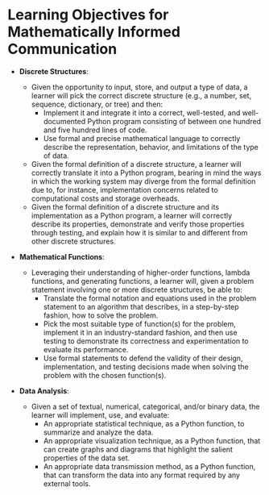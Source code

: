 # Learning Objectives for Mathematically Informed Communication

- **Discrete Structures**:
  - Given the opportunity to input, store, and output a type of data, a
    learner will pick the correct discrete structure (e.g., a number, set,
    sequence, dictionary, or tree) and then:
    - Implement it and integrate it into a correct, well-tested, and
      well-documented Python program consisting of between one hundred and
      five hundred lines of code.
    - Use formal and precise mathematical language to correctly describe the
      representation, behavior, and limitations of the type of data.
  - Given the formal definition of a discrete structure, a learner will
    correctly translate it into a Python program, bearing in mind the ways in
    which the working system may diverge from the formal definition due to, for
    instance, implementation concerns related to computational costs and storage
    overheads.
  - Given the formal definition of a discrete structure and its implementation
    as a Python program, a learner will correctly describe its properties,
    demonstrate and verify those properties through testing, and explain how it
    is similar to and different from other discrete structures.

- **Mathematical Functions**:
  - Leveraging their understanding of higher-order functions, lambda functions,
    and generating functions, a learner will, given a problem statement
    involving one or more discrete structures, be able to:
    - Translate the formal notation and equations used in the problem statement
      to an algorithm that describes, in a step-by-step fashion, how to solve
      the problem.
    - Pick the most suitable type of function(s) for the problem, implement it
      in an industry-standard fashion, and then use testing to demonstrate its
      correctness and experimentation to evaluate its performance.
    - Use formal statements to defend the validity of their design,
      implementation, and testing decisions made when solving the problem with
      the chosen function(s).

- **Data Analysis**:
  - Given a set of textual, numerical, categorical, and/or binary data, the
    learner will implement, use, and evaluate:
    - An appropriate statistical technique, as a Python function, to summarize
      and analyze the data.
    - An appropriate visualization technique, as a Python function, that can
      create graphs and diagrams that highlight the salient properties of the
      data set.
    - An appropriate data transmission method, as a Python function, that can
      transform the data into any format required by any external tools.

